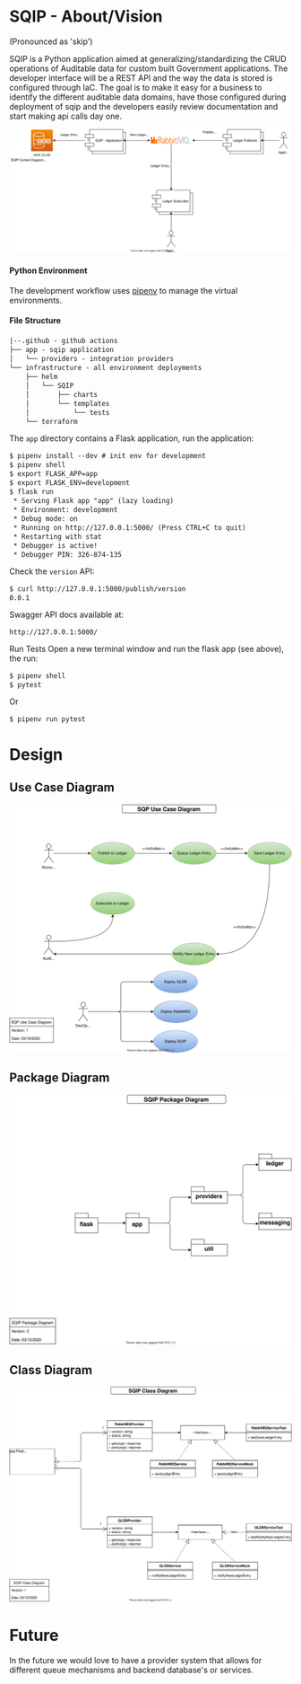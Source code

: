 # SQIP - About/Vision 
(Pronounced as 'skip')

SQIP is a Python application aimed at generalizing/standardizing the CRUD operations of Auditable data for custom built Government applications.  The developer interface will be a REST API and the way the data is stored is configured through IaC.  The goal is to make it easy for a business to identify the different auditable data domains, have those configured during deployment of sqip and the developers easily review documentation and start making api calls day one.  

![SQIP Architecture Diagram](SQIP-Architecture.svg)

#### Python Environment
The development workflow uses [pipenv](https://github.com/pypa/pipenv) to manage the virtual environments.  

#### File Structure
```
|--.github - github actions
├── app - sqip application
│   └── providers - integration providers
└── infrastructure - all environment deployments
    ├── helm 
    │   └── SQIP
    │       ├── charts
    │       └── templates
    │           └── tests
    └── terraform
```

The `app` directory contains a Flask application, run the application:

```shell script
$ pipenv install --dev # init env for development
$ pipenv shell
$ export FLASK_APP=app
$ export FLASK_ENV=development
$ flask run
 * Serving Flask app "app" (lazy loading)
 * Environment: development
 * Debug mode: on
 * Running on http://127.0.0.1:5000/ (Press CTRL+C to quit)
 * Restarting with stat
 * Debugger is active!
 * Debugger PIN: 326-874-135
```

Check the `version` API:

```shell script
$ curl http://127.0.0.1:5000/publish/version
0.0.1
```

Swagger API docs available at:
```shell script
http://127.0.0.1:5000/
```

Run Tests
Open a new terminal window and run the flask app (see above), the run:
```shell script
$ pipenv shell
$ pytest
```
Or
```shell script
$ pipenv run pytest
```


# Design



## Use Case Diagram

![SQIP-Model-SQP-Use-Case-Diagram](SQIP-Model-SQP-Use-Case-Diagram.svg)



## Package Diagram

![SQIP Package Diagram](SQIP-Model-SQIP-Package-Diagram.svg)



## Class Diagram

![SQIP-Model-SQIP-Class-Diagram](SQIP-Model-SQIP-Class-Diagram.svg)

# Future

In the future we would love to have a provider system that allows for different queue mechanisms and backend database's or services.  